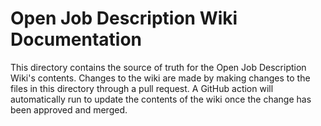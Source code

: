 # Open Job Description Wiki Documentation

This directory contains the source of truth for the Open Job Description Wiki's contents. Changes to the wiki are made by
making changes to the files in this directory through a pull request. A GitHub action will automatically run to update the
contents of the wiki once the change has been approved and merged.